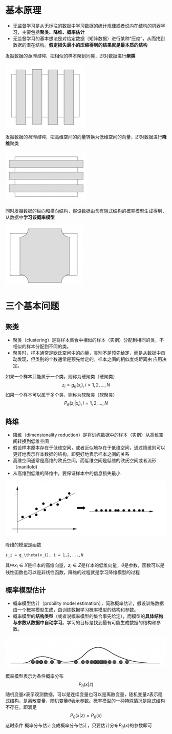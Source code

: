# 基本原理

- 无监督学习是从无标注的数据中学习数据的统计规律或者说内在结构的机器学习，主要包括**聚类、降维、概率估计**
- 无监督学习的基本想法是对给定数据（矩阵数据）进行某种“压缩”，从而找到数据的潜在结构。**假定损失最小的压缩得到的结果就是最本质的结构**

发掘数据的*纵向结构*，把相似的样本聚到同类，即对数据进行**聚类**

![Cluster](../img/ML/Cluster.png)

发掘数据的*横向结构*，把高维空间的向量转换为低维空间的向量，即对数据进行**降维**聚类

![Dimensionalityreductioncluster](../img/ML/Dimensionalityreductioncluster.png)

同时发掘数据的纵向和横向结构，假设数据由含有隐式结构的概率模型生成得到，从数据中**学习该概率模型**

![Horizontalandvertical](../img/ML/Horizontalandvertical.png)

# 三个基本问题

## 聚类

- 聚类（clustering）是将样本集合中相似的样本（实例）分配到相同的类，不相似的样本分配到不同的类。
- 聚类时，样本通常是欧氏空间中的向量，类别不是预先给定，而是从数据中自动发现，但类别的个数通常是预先给定的。样本之间的相似度或距离由 应用决定。





如果一个样本只能属于一个类，则称为硬聚类（硬聚类）
$$
z_i = g_\theta(x_i), i = 1,2,...,N
$$
如果一个样本可以属于多个类，则称为软聚类（软聚类）
$$
P_\theta(z_i|x_i), i = 1,2,...,N
$$

## 降维

- 降维（dimensionality reduction）是将训练数据中的样本（实例）从高维空间转换到低维空间
- 假设样本原本存在于低维空间，或者近似地存在于低维空间，通过降维则可以更好地表示样本数据的结构，即更好地表示样本之间的关系
- 高维空间通常是高维的欧氏空间，而低维空间是低维的欧氏空间或者流形（manifold)
- 从高维到低维的降维中，要保证样本中的信息损失最小

![dimensionalityreduction](../img/ML/dimensionalityreduction.png)

降维的模型是函数

```
z_i = g_\theta(x_i), i = 1,2,...,N
```

其中$x_i\in X$是样本的高维向量，$z_i \in Z$是样本的低维向量，$\theta$是参数，函数可以是线性函数也可以是非线性函数，降维的过程就是学习降维模型的过程

## 概率模型估计

- 概率模型估计（probility model estimation），简称概率估计，假设训练数据由一个概率模型生成，由训练数据学习概率模型的结构和参数。
- 概率模型的**结构类型**（或者说概率模型的集合事先给定），而模型的**具体结构与参数从数据中自动学习**。学习的目标是找到最有可能生成数据的结构和参数。

![probilitymodelestimation](../img/ML/probilitymodelestimation.png)

概率模型表示为条件概率分布
$$
P_\theta(x|z)
$$
随机变量$x$表示观测数据，可以是连续变量也可以是离散变量，随机变量$z$表示隐式结构，是离散变量，随机变量$\theta$表示参数。概率模型的一种特殊情况是隐式结构不存在，即满足
$$
P_\theta(x|z) = P_\theta(x)
$$
这时条件 概率分布估计变成概率分布估计，只要估计分布$P_\theta(x)$的参数即可





















